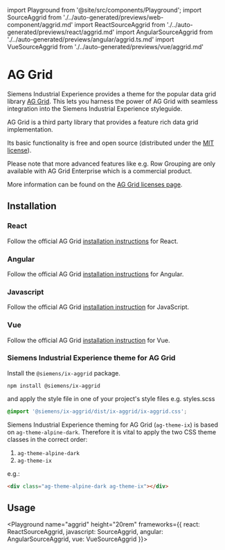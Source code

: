 import Playground from '@site/src/components/Playground';
import SourceAggrid from './../auto-generated/previews/web-component/aggrid.md'
import ReactSourceAggrid from './../auto-generated/previews/react/aggrid.md'
import AngularSourceAggrid from './../auto-generated/previews/angular/aggrid.ts.md'
import VueSourceAggrid from './../auto-generated/previews/vue/aggrid.md'

# AG Grid

Siemens Industrial Experience provides a theme for the popular data grid library [AG Grid](https://www.ag-grid.com).
This lets you harness the power of AG Grid with seamless integration into the Siemens Industrial Experience styleguide.

<div className="siemens-brand-section">
AG Grid is a third party library that provides a feature rich data grid implementation.

Its basic functionality is free and open source (distributed under the [MIT license](https://www.ag-grid.com/eula/AG-Grid-Community-License.html)).

Please note that more advanced features like e.g. Row Grouping are only available with AG Grid Enterprise which is a commercial product.

More information can be found on the [AG Grid licenses page](https://www.ag-grid.com/license-pricing).

</div>

## Installation

### React

Follow the official AG Grid [installation instructions](https://www.ag-grid.com/react-data-grid/getting-started/) for React.

### Angular

Follow the official AG Grid [installation instructions](https://www.ag-grid.com/angular-data-grid/getting-started/) for Angular.

### Javascript

Follow the official AG Grid [installation instruction](https://www.ag-grid.com/javascript-data-grid/getting-started/) for JavaScript.

### Vue

Follow the official AG Grid [installation instruction](https://www.ag-grid.com/vue-data-grid/getting-started/) for Vue.

### Siemens Industrial Experience theme for AG Grid

Install the `@siemens/ix-aggrid` package.

```shell
npm install @siemens/ix-aggrid
```

and apply the style file in one of your project's style files e.g. styles.scss

```scss
@import '@siemens/ix-aggrid/dist/ix-aggrid/ix-aggrid.css';
```

Siemens Industrial Experience theming for AG Grid (`ag-theme-ix`) is based on `ag-theme-alpine-dark`.
Therefore it is vital to apply the two CSS theme classes in the correct order:

1. `ag-theme-alpine-dark`
2. `ag-theme-ix`

e.g.:

```html
<div class="ag-theme-alpine-dark ag-theme-ix"></div>
```

## Usage

<Playground
name="aggrid" height="20rem"
frameworks={{
  react: ReactSourceAggrid,
  javascript: SourceAggrid,
  angular: AngularSourceAggrid,
  vue: VueSourceAggrid
}}></Playground>
